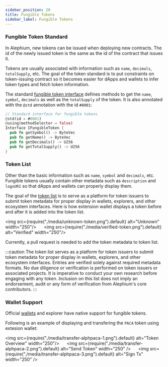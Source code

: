 ```yaml
---
sidebar_position: 20
title: Fungible Tokens
sidebar_label: Fungible Tokens
---
```


### Fungible Token Standard

In Alephium, new tokens can be issued when deploying new
contracts. The id of the newly issued token is the same as the id of
the contract that issues it.

Tokens are usually associated with information such as
`name`, `decimals`, `totalSupply`, etc. The goal of the token standard is
to put constraints on token-issuing contract so it becomes easier for
dApps and wallets to infer token types and fetch token information.

The standard [fungible token
interface](https://github.com/alephium/alephium-web3/blob/master/packages/web3/std/fungible_token_interface.ral)
defines methods to get the `name`, `symbol`, `decimals` as well as the
`totalSupply` of the token. It is also annotated with the `@std`
annotation with the id `#0001`:

```rust
// Standard interface for fungible tokens
@std(id = #0001)
@using(methodSelector = false)
Interface IFungibleToken {
  pub fn getSymbol() -> ByteVec
  pub fn getName() -> ByteVec
  pub fn getDecimals() -> U256
  pub fn getTotalSupply() -> U256
}
```

### Token List

Other than the basic information such as `name`, `symbol` and
`decimals`, etc. Fungible tokens usually contain other metadata such
as `description` and `logoURI` so that dApps and wallets can properly
display them.

The goal of the [token list](https://github.com/alephium/token-list)
is to serve as a platform for token issuers to submit token metadata
for proper display in wallets, explorers, and other ecosystem
interfaces. Here is how extension wallet displays a token before and
after it is added into the token list.

<img src={require("./media/unknown-token.png").default} alt="Unknown" width="250"/>
&nbsp;&nbsp;&nbsp;&nbsp;
<img src={require("./media/verified-token.png").default} alt="Verified" width="250"/>

Currently, a pull request is needed to add the token metadata to token
list.

:::caution
The token list serves as a platform for token issuers to submit token
metadata for proper display in wallets, explorers, and other ecosystem
interfaces. Entries are verified solely against required metadata
formats. No due diligence or verification is performed on token
issuers or associated projects. It is imperative to conduct your own
research before engaging with any token. Inclusion on this list does
not imply an endorsement, audit or any form of verification from
Alephium's core contributors.
:::

### Wallet Support

Official [wallets](/wallet/overview) and explorer have native support for
fungible tokens.

Following is an example of displaying and transfering the `PACA` token
using extesion wallet:

<img src={require("./media/transfer-alphpaca-1.png").default} alt="Token Overview" width="250"/>
&nbsp;&nbsp;&nbsp;&nbsp;
<img src={require("./media/transfer-alphpaca-2.png").default} alt="Send Token" width="250" />
&nbsp;&nbsp;&nbsp;&nbsp;
<img src={require("./media/transfer-alphpaca-3.png").default} alt="Sign Tx" width="250" />

